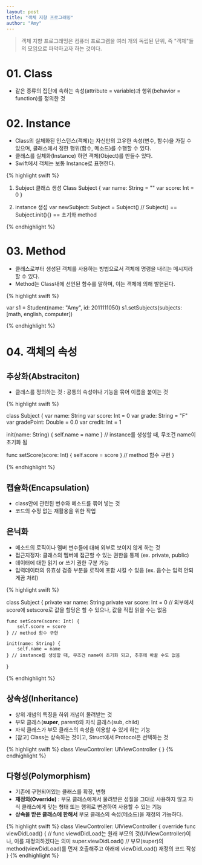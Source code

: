 ```yaml
---
layout: post
title: "객체 지향 프로그래밍"
author: "Amy"
---
```


> 객체 지향 프로그래밍은 컴퓨터 프로그램을 여러 개의 독립된 단위, 즉 "객체"들의 모임으로 파악하고자 하는 것이다.

# 01. Class

- 같은 종류의 집단에 속하는 속성(attribute = variable)과 행위(behavior = function)를 정의한 것


# 02. Instance

- Class의 실체화된 인스턴스(객체)는 자신만의 고유한 속성(변수, 함수)을 가질 수 있으며, 클래스에서 정한 행위(함수, 메소드)를 수행할 수 있다. 
- 클래스를 실체화(Instance) 하면 객체(Object)를 만들수 있다.
- Swift에서 객체는 보통 Instance로 표현한다.


{% highlight swift %}

01. Subject 클래스 생성
Class Subject {
	var name: String = ""
	var score: Int = 0
}

02. instance 생성
var newSubject: Subject = Subject()
// Subject() == Subject.init(){} == 초기화 method

{% endhighlight %}

# 03. Method
- 클래스로부터 생성된 객체를 사용하는 방법으로서 객체에 명령을 내리는 메시지라 할 수 있다.
- Method는 Class내에 선언된 함수를 말하며, 이는 객체에 의해 발현된다.

{% highlight swift %}

var s1 = Student(name: "Amy", id: 2011111050)
s1.setSubjects(subjects: [math, english, computer])

{% endhighlight %}


# 04. 객체의 속성

## **추상화(Abstraciton)**

- 클래스를 정의하는 것 : 공통의 속성이나 기능을 묶어 이름을 붙이는 것

{% highlight swift %}

class Subject {
var name: String
var score: Int = 0
var grade: String = "F"
var gradePoint: Double = 0.0
var credit: Int = 1

init(name: String) {
    self.name = name
} // instance를 생성할 때, 무조건 name이 초기화 됨

func setScore(score: Int) {
    self.score = score
} // method 함수 구현
}

{% endhighlight %}

## **캡슐화(Encapsulation)**

- class안에 관련된 변수와 메소드를 묶어 넣는 것
- 코드의 수정 없는 재활용을 위한 작업

	
## **은닉화**

- 메소드의 로직이나 멤버 변수들에 대해 외부로 보이지 않게 하는 것 
- 접근지정자: 클래스의 멤버에 접근할 수 있는 권한을 통제 (ex. private, public)
- 데이터에 대한 읽기 or 쓰기 권한 구분 가능
- 입력데이터의 유효성 검증 부분을 로직에 포함 시킬 수 있음 (ex. 음수는 입력 안되게끔 처리)

{% highlight swift %}

class Subject {
    private var name: String
    private var score: Int = 0
    // 외부에서 score에 setscore로 값을 할당은 할 수 있으나, 값을 직접 읽을 수는 없음

    func setScore(score: Int) {
        self.score = score
    } // method 함수 구현
    
    init(name: String) {
        self.name = name
    } // instance를 생성할 때, 무조건 name이 초기화 되고, 추후에 바꿀 수도 없음
}

{% endhighlight %}


## **상속성(Inheritance)**

- 상위 개념의 특징을 하위 개념이 물려받는 것
- 부모 클래스(**super**, parent)와 자식 클래스(sub, child)
- 자식 클래스가 부모 클래스의 속성을 이용할 수 있게 하는 기능
- [참고] Class는 상속하는 것이고, Struct에서 Protocol은 선택하는 것

{% highlight swift %}
class ViewController: UIViewController { }
{% endhighlight %}
        

## **다형성(Polymorphism)**

- 기존에 구현되어있는 클래스를 확장, 변형
- **재정의(Override)** : 부모 클래스에게서 물려받은 성질을 그대로 사용하지 않고 자식 클래스에게 맞는 형태 또는 행위로 변경하여 사용할 수 있는 기능
- **상속을 받은 클래스에 한해서** 부모 클래스의 속성(메소드)을 재정의 가능하다.

{% highlight swift %}
class ViewController: UIViewController {
    override func viewDidLoad() {
    // func viewdDidLoad는 원래 부모의 것(UIViewController)이나, 이를 재정의하겠다는 의미
        super.viewDidLoad()
        // 부모(super)의 method(viewDidLoad)를 먼저 호출해주고 아래에  viewDidLoad() 재정의 코드 작성
}
{% endhighlight %}
